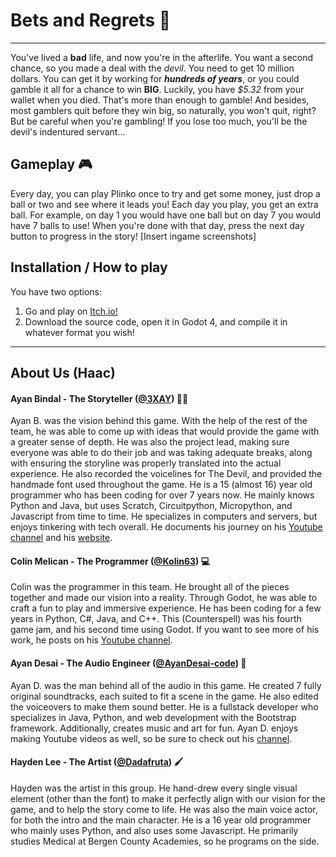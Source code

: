 # Bets and Regrets 🎲
***
You've lived a **bad** life, and now you're in the afterlife.
You want a second chance, so you made a deal with the *devil*.
You need to get 10 million dollars. You can get it by working for ***hundreds of years***, or you could gamble it all for a chance to win **BIG**.
Luckily, you have *$5.32* from your wallet when you died. That's more than enough to gamble! 
And besides, most gamblers quit before they win big, so naturally, you won't quit, right? But be careful when you're gambling! 
If you lose too much, you'll be the devil's indentured servant...

## Gameplay 🎮
Every day, you can play Plinko once to try and get some money, just drop a ball or two and see where it leads you! Each day you play, you get an extra ball. For example, on day 1 you would have one ball but on day 7 you would have 7 balls to use! When you're done with that day, press the next day button to progress in the story!
[Insert ingame screenshots]

## Installation / How to play
You have two options:
1. Go and play on [Itch.io!](https://kolin63.itch.io/bets-and-regrets)
2. Download the source code, open it in Godot 4, and compile it in whatever format you wish!

***
## About Us (Haac)

#### Ayan Bindal - The Storyteller ([@3XAY](https://github.com/3XAY)) 👨‍💻
Ayan B. was the vision behind this game. With the help of the rest of the team, he was able to come up with ideas
that would provide the game with a greater sense of depth. He was also the project lead, making sure everyone
was able to do their job and was taking adequate breaks, along with ensuring the storyline was properly translated into
the actual experience. He also recorded the voicelines for The Devil, and provided the handmade font used throughout the game.
He is a 15 (almost 16) year old programmer who has been coding for over 7 years now. He mainly knows Python and Java, 
but uses Scratch, Circuitpython, Micropython, and Javascript from time to time. He specializes in computers and servers,
but enjoys tinkering with tech overall. 
He documents his journey on his [Youtube channel](https://www.youtube.com/@3XAY/) and his [website](https://3xay.github.io/).

#### Colin Melican - The Programmer ([@Kolin63](https://github.com/Kolin63)) 💻
Colin was the programmer in this team. He brought all of the pieces together and made our vision into a reality.
Through Godot, he was able to craft a fun to play and immersive experience.
He has been coding for a few years in Python, C#, Java, and C++. This (Counterspell) was his fourth game jam, and his second time
using Godot. If you want to see more of his work, he posts on his [Youtube channel](https://www.youtube.com/@kolindev/).

#### Ayan Desai - The Audio Engineer ([@AyanDesai-code](https://github.com/AyanDesai-code)) 🎵
Ayan D. was the man behind all of the audio in this game. He created 7 fully original soundtracks, each suited to fit a scene in the game.
He also edited the voiceovers to make them sound better. He is a fullstack developer who specializes in Java, Python, and web development
with the Bootstrap framework. Additionally, creates music and art for fun. Ayan D. enjoys making Youtube videos as well, so be sure to
check out his [channel](https://www.youtube.com/@master-tech-videos).

#### Hayden Lee - The Artist ([@Dadafruta](https://github.com/dadafruta)) 🖌️
Hayden was the artist in this group. He hand-drew every single visual element (other than the font) to make it perfectly
align with our vision for the game, and to help the story come to life. He was also the main voice actor, for both the intro
and the main character. He is a 16 year old programmer who mainly uses Python, and also uses some Javascript.
He primarily studies Medical at Bergen County Academies, so he programs on the side.